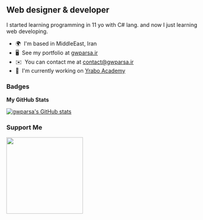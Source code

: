 Web designer & developer
------------------------

I started learning programming in 11 yo with C# lang. and now I just learning web developing.

* 🌍  I'm based in MiddleEast, Iran
* 🖥️  See my portfolio at [gwparsa.ir](https://gwparsa.ir)
* ✉️  You can contact me at [contact@gwparsa.ir](mailto:contact@gwparsa.ir)
* 🚀  I'm currently working on [Yrabo Academy](https://yarbo.ir)

### Badges

<b>My GitHub Stats</b>

<a href="http://www.github.com/gwparsa"><img src="https://github-readme-stats.vercel.app/api?username=gwparsa&show_icons=true&hide=prs,issues,contribs&count_private=true&title_color=0891b2&text_color=ffffff&icon_color=0891b2&bg_color=1c1917&hide_border=true&show_icons=true" alt="gwparsa's GitHub stats" /></a>

### Support Me

<a href="https://www.buymeacoffee.com/gwparsa"><img src="https://cdn.buymeacoffee.com/buttons/v2/default-yellow.png" width="200" /></a>
